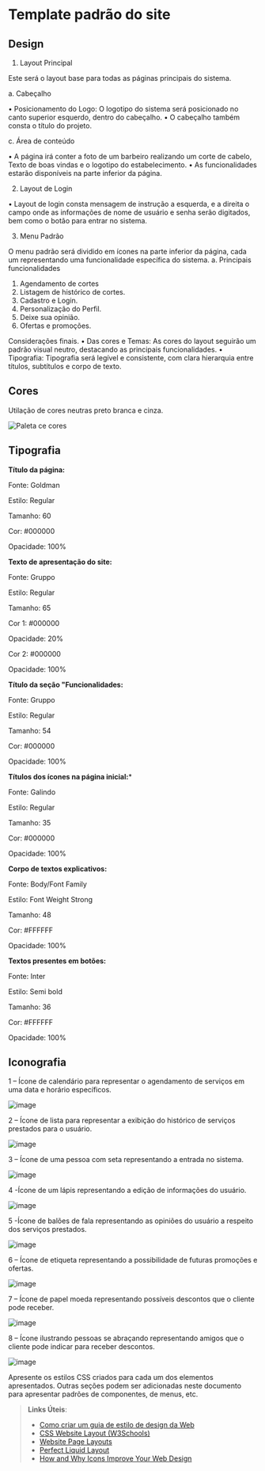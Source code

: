 # Template padrão do site

## Design

1. Layout Principal

Este será o layout base para todas as páginas principais do sistema.

a. Cabeçalho

•	Posicionamento do Logo: O logotipo do sistema será posicionado no canto superior esquerdo, dentro do cabeçalho.
•	O cabeçalho também consta o título do projeto.


c. Área de conteúdo

•	A página irá conter a foto de um barbeiro realizando um corte de cabelo, Texto de boas vindas e o logotipo do estabelecimento.
•	As funcionalidades estarão disponíveis na parte inferior da página.


2. Layout de Login

•	Layout de login consta mensagem de instrução a esquerda, e a direita o campo onde as informações de nome de usuário e senha serão digitados, bem como o botão para entrar no sistema.


3. Menu Padrão

O menu padrão será dividido em ícones na parte inferior da página, cada um representando uma funcionalidade específica do sistema.
a. Principais funcionalidades

1.	Agendamento de cortes
2.	Listagem de histórico de cortes.
3.	Cadastro e Login.
4.	Personalização do Perfil.
5.	Deixe sua opinião.
6.	Ofertas e promoções.

Considerações finais.
•	Das cores e Temas: As cores do layout seguirão um padrão visual neutro, destacando as principais funcionalidades.
•	Tipografia: Tipografia será legível e consistente, com clara hierarquia entre títulos, subtítulos e corpo de texto.


## Cores 
Utilação de cores neutras preto branca e cinza.


![Paleta ce cores](https://github.com/user-attachments/assets/f9cfd372-4755-40b4-b160-7eef8a1def73)


## Tipografia

**Título da página:**

Fonte: Goldman

Estilo: Regular

Tamanho: 60

Cor: #000000

Opacidade: 100%

**Texto de apresentação do site:**

Fonte: Gruppo

Estilo: Regular

Tamanho: 65

Cor 1: #000000

Opacidade: 20%

Cor 2: #000000

Opacidade: 100%

**Título da seção "Funcionalidades:**

Fonte: Gruppo

Estilo: Regular

Tamanho: 54

Cor: #000000

Opacidade: 100%

**Títulos dos ícones na página inicial:***

Fonte: Galindo

Estilo: Regular

Tamanho: 35

Cor: #000000

Opacidade: 100%

**Corpo de textos explicativos:**

Fonte: Body/Font Family

Estilo: Font Weight Strong

Tamanho: 48

Cor: #FFFFFF

Opacidade: 100%

**Textos presentes em botões:**

Fonte: Inter

Estilo: Semi bold

Tamanho: 36

Cor: #FFFFFF

Opacidade: 100%

## Iconografia

1 – Ícone de calendário para representar o agendamento de serviços em uma data e horário específicos.


 ![image](https://github.com/user-attachments/assets/eb0a2552-2719-4866-8870-9302335f1f20)


2 – Ícone de lista para representar a exibição do histórico de serviços prestados para o usuário.

 
 ![image](https://github.com/user-attachments/assets/e5a5794e-e903-4dde-ad14-3ef2fa457478)


3 – Ícone de uma pessoa com seta representando a entrada no sistema.
 
 
 ![image](https://github.com/user-attachments/assets/c0e39118-dfc2-460c-8c75-b0dad9d7bf9b)


4 -Ícone de um lápis representando a edição de informações do usuário.


 ![image](https://github.com/user-attachments/assets/4e7c27a4-ab2a-4f61-9999-68d3a47448c7)


5 -Ícone de balões de fala representando as opiniões do usuário a respeito dos serviços prestados.

 
 ![image](https://github.com/user-attachments/assets/d7fcb06b-a76c-4e4c-b1be-74ddf8516707)


6 – Ícone de etiqueta representando a possibilidade de futuras promoções e ofertas.


 ![image](https://github.com/user-attachments/assets/9054b484-d722-4039-b0f0-ee7395cd0a0e)


7 – Ícone de papel moeda representando possíveis descontos que o cliente pode receber.


![image](https://github.com/user-attachments/assets/4e9b6160-a67a-4777-b523-abeaf466e371)


8 – Ícone ilustrando pessoas se abraçando representando amigos que o cliente pode indicar para receber descontos. 


![image](https://github.com/user-attachments/assets/175266e0-e4c0-4d96-b157-f6d7b0cbd944)


Apresente os estilos CSS criados para cada um dos elementos apresentados.
Outras seções podem ser adicionadas neste documento para apresentar padrões de componentes, de menus, etc.


> **Links Úteis**:
>
> -  [Como criar um guia de estilo de design da Web](https://edrodrigues.com.br/blog/como-criar-um-guia-de-estilo-de-design-da-web/#)
> - [CSS Website Layout (W3Schools)](https://www.w3schools.com/css/css_website_layout.asp)
> - [Website Page Layouts](http://www.cellbiol.com/bioinformatics_web_development/chapter-3-your-first-web-page-learning-html-and-css/website-page-layouts/)
> - [Perfect Liquid Layout](https://matthewjamestaylor.com/perfect-liquid-layouts)
> - [How and Why Icons Improve Your Web Design](https://usabilla.com/blog/how-and-why-icons-improve-you-web-design/)
